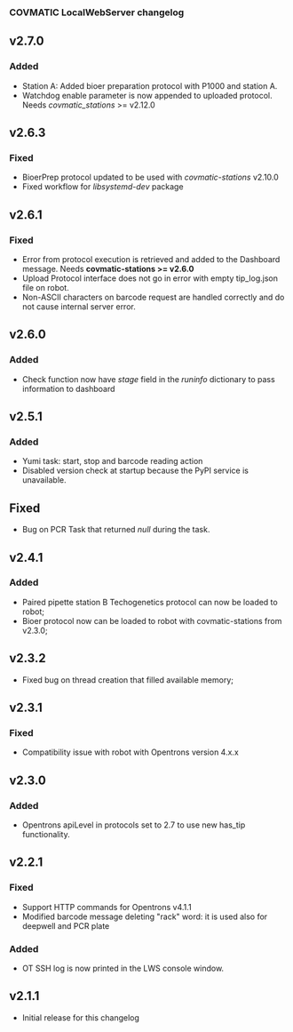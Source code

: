 ### COVMATIC LocalWebServer changelog

## v2.7.0
### Added
- Station A: Added bioer preparation protocol with P1000 and station A.
- Watchdog enable parameter is now appended to uploaded protocol. Needs *covmatic_stations* >= v2.12.0

## v2.6.3
### Fixed
- BioerPrep protocol updated to be used with *covmatic-stations* v2.10.0
- Fixed workflow for *libsystemd-dev* package

## v2.6.1
### Fixed
- Error from protocol execution is retrieved and added to the Dashboard message. Needs **covmatic-stations >= v2.6.0**
- Upload Protocol interface does not go in error with empty tip_log.json file on robot.
- Non-ASCII characters on barcode request are handled correctly and do not cause internal server error.

## v2.6.0
### Added
- Check function now have _stage_ field in the _runinfo_ dictionary to pass information to dashboard

## v2.5.1
### Added
- Yumi task: start, stop and barcode reading action
- Disabled version check at startup because the PyPI service is unavailable.

## Fixed
- Bug on PCR Task that returned _null_ during the task.

## v2.4.1
### Added
- Paired pipette station B Techogenetics protocol can now be loaded to robot;
- Bioer protocol now can be loaded to robot with covmatic-stations from v2.3.0;

## v2.3.2
- Fixed bug on thread creation that filled available memory;

## v2.3.1
### Fixed
- Compatibility issue with robot with Opentrons version 4.x.x

## v2.3.0
### Added
- Opentrons apiLevel in protocols set to 2.7 to use new has_tip functionality.

## v2.2.1
### Fixed
- Support HTTP commands for Opentrons v4.1.1
- Modified barcode message deleting "rack" word: it is used also for deepwell and PCR plate

### Added
- OT SSH log is now printed in the LWS console window.

## v2.1.1

- Initial release for this changelog